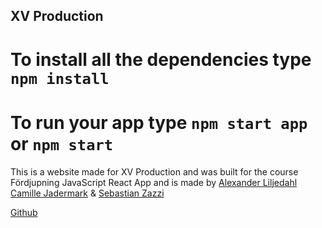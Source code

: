## XV Production

# To install all the dependencies type `npm install`

# To run your app type `npm start app` or `npm start`

This is a website made for XV Production and was built 
for the course Fördjupning JavaScript React App
and is made by
[Alexander Liljedahl](https://github.com/supertramps)
[Camille Jadermark](https://github.com/camillejustine) & 
[Sebastian Zazzi](https://github.com/zazzzi)

[Github](https://github.com/zazzzi/xv-prod)
